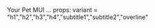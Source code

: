 Your Pet MUI <Typography>...</Typography> props: variant =
"h1","h2","h3","h4","subtitle1","subtitle2","overline"
